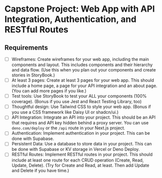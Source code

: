 # Capstone Project: Web App with API Integration, Authentication, and RESTful Routes

## Requirements

- [ ] Wireframes: Create wireframes for your web app, including the main components and layout. This includes components and their hierarchy and data flow. (Use this when you plan out your components and create stories in StoryBook.)
- [ ] At least 3 pages: Create at least 3 pages for your web app. This should include a home page, a page for your API integration and an about page. (You can add more pages if you like.)
- [ ] Test tools: Use StoryBook to test your ALL your components (100% coverage). (Bonus if you use Jest and React Testing Library, too)
- [ ] Thoughtful design: Use Tailwind CSS to style your web app. (Bonus if you use a CSS framework like Daisy UI or shadcn/ui.)
- [ ] API Integration: Integrate an API into your project. This should be an API that requires and API key hidden behind a proxy server. You can use `deno.com/deploy` or the `/api` route in your Next.js project.
- [ ] Authentication: Implement authentication in your project. This can be done with Supabase.
- [ ] Persistent Data: Use a database to store data in your project. This can be done with Supabase or KV storage in Vercel or Deno Deploy.
- [ ] RESTful Routes: Implement RESTful routes in your project. This should include at least one route for each CRUD operation (Create, Read, Update, Delete). (Try for Create and Read, at least. Then add Update and Delete if you have time.)